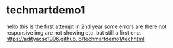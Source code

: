 # techmartdemo1
hello this is the first attempt in 2nd year some errors are there not responsive img are not showing etc. but still a first one.
https://adityacse1996.github.io/techmartdemo1/techhtml
